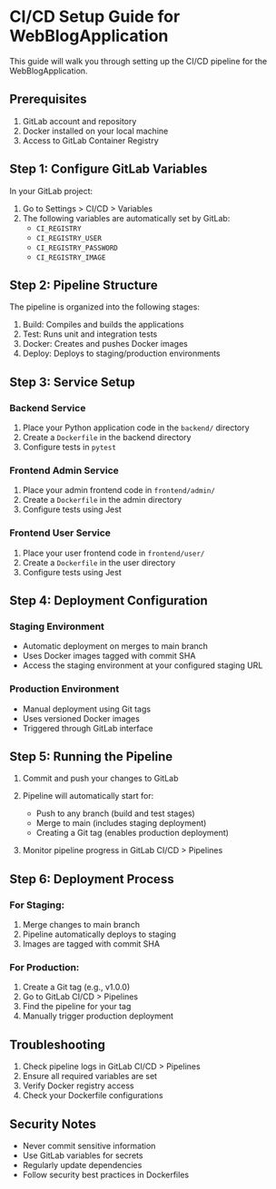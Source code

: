 # CI/CD Setup Guide for WebBlogApplication

This guide will walk you through setting up the CI/CD pipeline for the WebBlogApplication.

## Prerequisites

1. GitLab account and repository
2. Docker installed on your local machine
3. Access to GitLab Container Registry

## Step 1: Configure GitLab Variables

In your GitLab project:
1. Go to Settings > CI/CD > Variables
2. The following variables are automatically set by GitLab:
   - `CI_REGISTRY`
   - `CI_REGISTRY_USER`
   - `CI_REGISTRY_PASSWORD`
   - `CI_REGISTRY_IMAGE`

## Step 2: Pipeline Structure

The pipeline is organized into the following stages:
1. Build: Compiles and builds the applications
2. Test: Runs unit and integration tests
3. Docker: Creates and pushes Docker images
4. Deploy: Deploys to staging/production environments

## Step 3: Service Setup

### Backend Service
1. Place your Python application code in the `backend/` directory
2. Create a `Dockerfile` in the backend directory
3. Configure tests in `pytest`

### Frontend Admin Service
1. Place your admin frontend code in `frontend/admin/`
2. Create a `Dockerfile` in the admin directory
3. Configure tests using Jest

### Frontend User Service
1. Place your user frontend code in `frontend/user/`
2. Create a `Dockerfile` in the user directory
3. Configure tests using Jest

## Step 4: Deployment Configuration

### Staging Environment
- Automatic deployment on merges to main branch
- Uses Docker images tagged with commit SHA
- Access the staging environment at your configured staging URL

### Production Environment
- Manual deployment using Git tags
- Uses versioned Docker images
- Triggered through GitLab interface

## Step 5: Running the Pipeline

1. Commit and push your changes to GitLab
2. Pipeline will automatically start for:
   - Push to any branch (build and test stages)
   - Merge to main (includes staging deployment)
   - Creating a Git tag (enables production deployment)

3. Monitor pipeline progress in GitLab CI/CD > Pipelines

## Step 6: Deployment Process

### For Staging:
1. Merge changes to main branch
2. Pipeline automatically deploys to staging
3. Images are tagged with commit SHA

### For Production:
1. Create a Git tag (e.g., v1.0.0)
2. Go to GitLab CI/CD > Pipelines
3. Find the pipeline for your tag
4. Manually trigger production deployment

## Troubleshooting

1. Check pipeline logs in GitLab CI/CD > Pipelines
2. Ensure all required variables are set
3. Verify Docker registry access
4. Check your Dockerfile configurations

## Security Notes

- Never commit sensitive information
- Use GitLab variables for secrets
- Regularly update dependencies
- Follow security best practices in Dockerfiles